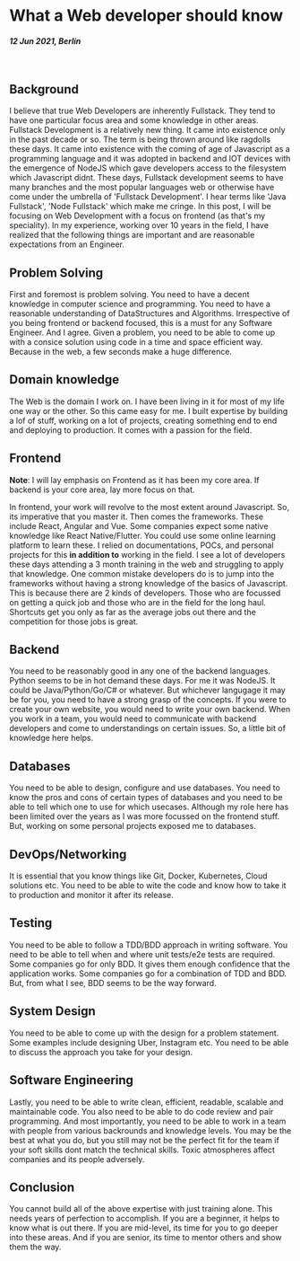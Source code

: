 # What a Web developer should know

#### _12 Jun 2021, Berlin_

&nbsp;

## Background

I believe that true Web Developers are inherently Fullstack. They tend to have
one particular focus area and some knowledge in other areas. Fullstack
Development is a relatively new thing. It came into existence only in the past
decade or so. The term is being thrown around like ragdolls these days. It came
into existence with the coming of age of Javascript as a programming language
and it was adopted in backend and IOT devices with the emergence of NodeJS which
gave developers access to the filesystem which Javascript didnt. These days,
Fullstack development seems to have many branches and the most popular languages
web or otherwise have come under the umbrella of 'Fullstack Development'. I hear
terms like 'Java Fullstack', 'Node Fullstack' which make me cringe. In this
post, I will be focusing on Web Development with a focus on frontend (as that's
my speciality). In my experience, working over 10 years in the field, I have
realized that the following things are important and are reasonable expectations
from an Engineer.

## Problem Solving

First and foremost is problem solving. You need to have a decent knowledge in
computer science and programming. You need to have a reasonable understanding of
DataStructures and Algorithms. Irrespective of you being frontend or backend
focused, this is a must for any Software Engineer. And I agree. Given a problem,
you need to be able to come up with a consice solution using code in a time and
space efficient way. Because in the web, a few seconds make a huge difference.

## Domain knowledge

The Web is the domain I work on. I have been living in it for most of my life
one way or the other. So this came easy for me. I built expertise by building a
lof of stuff, working on a lot of projects, creating something end to end and
deploying to production. It comes with a passion for the field.

## Frontend

**Note**: I will lay emphasis on Frontend as it has been my core area. If
backend is your core area, lay more focus on that.

In frontend, your work will revolve to the most extent around Javascript. So,
its imperative that you master it. Then comes the frameworks. These include
React, Angular and Vue. Some companies expect some native knowledge like React
Native/Flutter. You could use some online learning platform to learn these. I
relied on documentations, POCs, and personal projects for this **in addition
to** working in the field. I see a lot of developers these days attending a 3
month training in the web and struggling to apply that knowledge. One common
mistake developers do is to jump into the frameworks without having a strong
knowledge of the basics of Javascript. This is because there are 2 kinds of
developers. Those who are focussed on getting a quick job and those who are in
the field for the long haul. Shortcuts get you only as far as the average jobs
out there and the competition for those jobs is great.

## Backend

You need to be reasonably good in any one of the backend languages. Python seems
to be in hot demand these days. For me it was NodeJS. It could be
Java/Python/Go/C# or whatever. But whichever langugage it may be for you, you
need to have a strong grasp of the concepts. If you were to create your own
website, you would need to write your own backend. When you work in a team, you
would need to communicate with backend developers and come to understandings on
certain issues. So, a little bit of knowledge here helps.

## Databases

You need to be able to design, configure and use databases. You need to know the
pros and cons of certain types of databases and you need to be able to tell
which one to use for which usecases. Although my role here has been limited over
the years as I was more focussed on the frontend stuff. But, working on some
personal projects exposed me to databases.

## DevOps/Networking

It is essential that you know things like Git, Docker, Kubernetes, Cloud
solutions etc. You need to be able to wite the code and know how to take it to
production and monitor it after its release.

## Testing

You need to be able to follow a TDD/BDD approach in writing software. You need
to be able to tell when and where unit tests/e2e tests are required. Some
companies go for only BDD. It gives them enough confidence that the application
works. Some companies go for a combination of TDD and BDD. But, from what I see,
BDD seems to be the way forward.

## System Design

You need to be able to come up with the design for a problem statement. Some
examples include designing Uber, Instagram etc. You need to be able to discuss
the approach you take for your design.

## Software Engineering

Lastly, you need to be able to write clean, efficient, readable, scalable and
maintainable code. You also need to be able to do code review and pair
programming. And most importantly, you need to be able to work in a team with
people from various backrounds and knowledge levels. You may be the best at what
you do, but you still may not be the perfect fit for the team if your soft
skills dont match the technical skills. Toxic atmospheres affect companies and
its people adversely.

## Conclusion

You cannot build all of the above expertise with just training alone. This needs
years of perfection to accomplish. If you are a beginner, it helps to know what
is out there. If you are mid-level, its time for you to go deeper into these
areas. And if you are senior, its time to mentor others and show them the way.

&nbsp;
